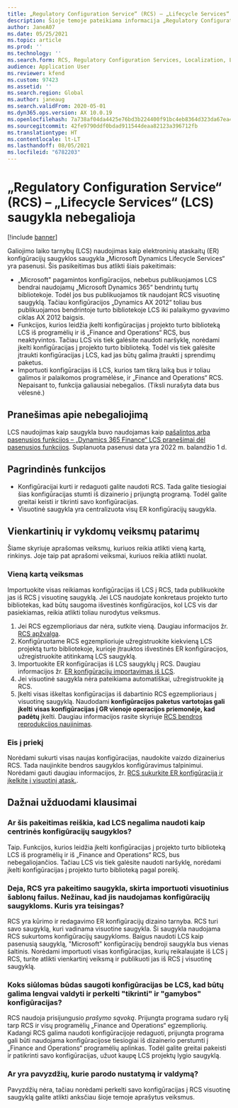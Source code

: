 ```yaml
---
title: „Regulatory Configuration Service“ (RCS) – „Lifecycle Services“ (LCS) saugykla nebegalioja
description: Šioje temoje pateikiama informacija „Regulatory Configuration Service“ (LCS) saugojimo atšaukimą, kuris planuojamas kaip reguliavimo konfigūracijos tarnybos „Microsoft Dynamics Lifecycle Services“ (RCS) visuotinės saugyklos kūrimo dalis.
author: JaneA07
ms.date: 05/25/2021
ms.topic: article
ms.prod: ''
ms.technology: ''
ms.search.form: RCS, Regulatory Configuration Services, Localization, LCS storage, LCS storage deprecation
audience: Application User
ms.reviewer: kfend
ms.custom: 97423
ms.assetid: ''
ms.search.region: Global
ms.author: janeaug
ms.search.validFrom: 2020-05-01
ms.dyn365.ops.version: AX 10.0.19
ms.openlocfilehash: 7a738af04da4425e76bd3b224400f91bc4eb8364d323da67ea457eaba9e65643
ms.sourcegitcommit: 42fe9790ddf0bdad911544deaa82123a396712fb
ms.translationtype: HT
ms.contentlocale: lt-LT
ms.lasthandoff: 08/05/2021
ms.locfileid: "6782203"
---
```

# <a name="regulatory-configuration-service-rcs--lifecycle-services-lcs-storage-deprecation"></a>„Regulatory Configuration Service“ (RCS) – „Lifecycle Services“ (LCS) saugykla nebegalioja

[!include [banner](../includes/banner.md)]

Galiojimo laiko tarnybų (LCS) naudojimas kaip elektroninių ataskaitų (ER) konfigūracijų saugyklos saugykla „Microsoft Dynamics Lifecycle Services“ yra pasenusi. Šis pasikeitimas bus atlikti šiais pakeitimais:

- „Microsoft" pagamintos konfigūracijos, nebebus publikuojamos LCS bendrai naudojamų „Microsoft Dynamics 365“ bendrintų turtų bibliotekoje. Todėl jos bus publikuojamos tik naudojant RCS visuotinę saugyklą. Tačiau konfigūracijos „Dynamics AX 2012“ toliau bus publikuojamos bendrintoje turto bibliotekoje LCS iki palaikymo gyvavimo ciklas AX 2012 baigsis.
- Funkcijos, kurios leidžia įkelti konfigūracijas į projekto turto biblioteką LCS iš programėlių ir iš „Finance and Operations“ RCS, bus neaktyvintos. Tačiau LCS vis tiek galėsite naudoti naršyklę, norėdami įkelti konfigūracijas į projekto turto biblioteką. Todėl vis tiek galėsite įtraukti konfigūracijas į LCS, kad jas būtų galima įtraukti į sprendimų paketus.
- Importuoti konfigūracijas iš LCS, kurios tam tikrą laiką bus ir toliau galimos ir palaikomos programėlėse, ir „Finance and Operations“ RCS. Nepaisant to, funkcija galiausiai nebegalios. (Tiksli nurašyta data bus vėlesnė.)

## <a name="deprecation-notice"></a>Pranešimas apie nebegaliojimą

LCS naudojimas kaip saugykla buvo naudojamas kaip [pašalintos arba pasenusios funkcijos – „Dynamics 365 Finance“ LCS pranešimai dėl pasenusios funkcijos](../get-started/removed-deprecated-features-finance.md#features-removed-or-deprecated-in-the-finance-10017-release). Suplanuota pasenusi data yra 2022 m. balandžio 1 d.

## <a name="key-features"></a>Pagrindinės funkcijos

- Konfigūracijai kurti ir redaguoti galite naudoti RCS. Tada galite tiesiogiai šias konfigūracijas stumti iš dizainerio į prijungtą programą. Todėl galite greitai keisti ir tikrinti savo konfigūracijas.
- Visuotinė saugykla yra centralizuota visų ER konfigūracijų saugykla.

## <a name="guidance-for-one-time-and-ongoing-actions"></a>Vienkartinių ir vykdomų veiksmų patarimų

Šiame skyriuje aprašomas veiksmų, kuriuos reikia atlikti vieną kartą, rinkinys. Joje taip pat aprašomi veiksmai, kuriuos reikia atlikti nuolat.

### <a name="one-time-action"></a>Vieną kartą veiksmas

Importuokite visas reikiamas konfigūracijas iš LCS į RCS, tada publikuokite jas iš RCS į visuotinę saugyklą. Jei LCS naudojate konkretaus projekto turto bibliotekas, kad būtų saugoma išvestinės konfigūracijos, kol LCS vis dar pasiekiamas, reikia atlikti toliau nurodytus veiksmus.

1. Jei RCS egzemplioriaus dar nėra, sutkite vieną. Daugiau informacijos žr. [RCS apžvalga](rcs-overview.md).
2. Konfigūruotame RCS egzemplioriuje užregistruokite kiekvieną LCS projektą turto bibliotekoje, kurioje įtrauktos išvestinės ER konfigūracijos, užregistruokite atitinkamą LCS saugyklą.
3. Importuokite ER konfigūracijas iš LCS saugyklų į RCS. Daugiau informacijos žr. [ER konfigūracijų importavimas iš LCS](../../dev-itpro/analytics/tasks/er-import-configuration-lifecycle-services.md).
4. Jei visuotinė saugykla nėra pateikiama automatiškai, užregistruokite ją RCS.
5. Įkelti visas iškeltas konfigūracijas iš dabartinio RCS egzemplioriaus į visuotinę saugyklą. Naudodami **konfigūracijos paketus vartotojas gali įkelti visas konfigūracijas į GR vienoje operacijos priemonėje, kad padėtų** įkelti. Daugiau informacijos rasite skyriuje [RCS bendros reprodukcijos naujinimas](rcs-global-repo-upload.md).

### <a name="going-forward"></a>Eis į priekį

Norėdami sukurti visas naujas konfigūracijas, naudokite vaizdo dizainerius RCS. Tada naujinkite bendros saugyklos konfigūravimus talpinimui. Norėdami gauti daugiau informacijos, žr. [RCS sukurkite ER konfigūraciją ir įkelkite į visuotinį atask.](rcs-global-repo-upload.md).

## <a name="frequently-asked-questions"></a>Dažnai užduodami klausimai

### <a name="does-this-change-mean-that-lcs-cant-be-used-as-central-storage-for-configurations"></a>Ar šis pakeitimas reiškia, kad LCS negalima naudoti kaip centrinės konfigūracijų saugyklos?

Taip. Funkcijos, kurios leidžia įkelti konfigūracijas į projekto turto biblioteką LCS iš programėlių ir iš „Finance and Operations“ RCS, bus nebegaliojančios. Tačiau LCS vis tiek galėsite naudoti naršyklę, norėdami įkelti konfigūracijas į projekto turto biblioteką pagal poreikį.

### <a name="i-thought-that-rcs-was-a-replacement-repository-for-importing-global-template-files-i-didnt-think-that-its-used-to-store-configurations-which-is-correct"></a>Deja, RCS yra pakeitimo saugykla, skirta importuoti visuotinius šablonų failus. Nežinau, kad jis naudojamas konfigūracijų saugykloms. Kuris yra teisingas?

RCS yra kūrimo ir redagavimo ER konfigūracijų dizaino tarnyba. RCS turi savo saugyklą, kuri vadinama visuotine saugykla. Ši saugykla naudojama RCS sukurtoms konfigūracijų saugykloms. Baigus naudoti LCS kaip pasenusią saugyklą, "Microsoft" konfigūracijų bendroji saugykla bus vienas šaltinis. Norėdami importuoti visas konfigūracijas, kurių reikalaujate iš LCS į RCS, turite atlikti vienkartinį veiksmą ir publikuoti jas iš RCS į visuotinę saugyklą.

### <a name="without-lcs-what-is-the-suggested-way-to-store-configurations-so-that-test-and-production-configurations-can-easily-be-managed-and-transferred"></a>Koks siūlomas būdas saugoti konfigūracijas be LCS, kad būtų galima lengvai valdyti ir perkelti "tikrinti" ir "gamybos" konfigūracijas?

RCS naudoja prisijungusio *prašymo sąvoką*. Prijungta programa sudaro ryšį tarp RCS ir visų programėlių „Finance and Operations“ egzempliorių. Kadangi RCS galima naudoti konfigūracijoje redaguoti, prijungta programa gali būti naudojama konfigūracijose tiesiogiai iš dizainerio perstumti į „Finance and Operations“ programėlių aplinkas. Todėl galite greitai pakeisti ir patikrinti savo konfigūracijas, užuot kaupę LCS projektų lygio saugyklą.

### <a name="are-there-any-examples-that-show-the-setup-and-management"></a>Ar yra pavyzdžių, kurie parodo nustatymą ir valdymą?

Pavyzdžių nėra, tačiau norėdami perkelti savo konfigūracijas į RCS visuotinę saugyklą galite atlikti anksčiau šioje temoje aprašytus veiksmus.
